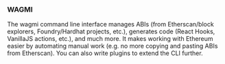 ### WAGMI
The wagmi command line interface manages ABIs (from Etherscan/block explorers, Foundry/Hardhat projects, etc.), generates code (React Hooks, VanillaJS actions, etc.), and much more. It makes working with Ethereum easier by automating manual work (e.g. no more copying and pasting ABIs from Etherscan). You can also write plugins to extend the CLI further.
